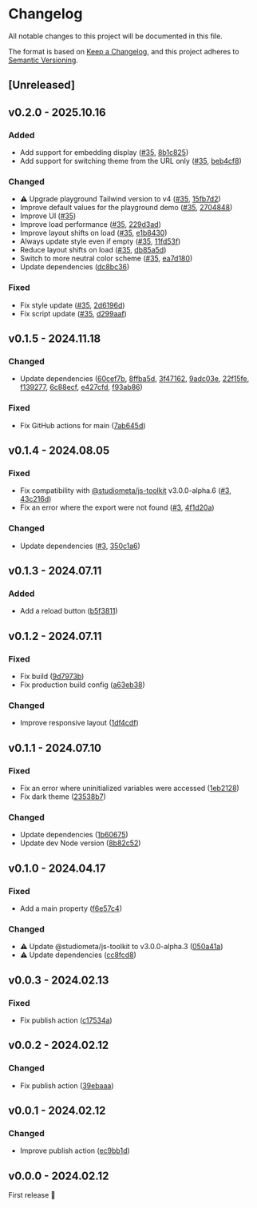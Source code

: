 # Changelog

All notable changes to this project will be documented in this file.

The format is based on [Keep a Changelog](https://keepachangelog.com/en/1.0.0/), and this project adheres to [Semantic Versioning](https://semver.org/spec/v2.0.0.html).

## [Unreleased]

## v0.2.0 - 2025.10.16

### Added

- Add support for embedding display ([#35](https://github.com/studiometa/playground/pull/35), [8b1c825](https://github.com/studiometa/playground/commit/8b1c825))
- Add support for switching theme from the URL only ([#35](https://github.com/studiometa/playground/pull/35), [beb4cf8](https://github.com/studiometa/playground/commit/beb4cf8))

### Changed

- ⚠️ Upgrade playground Tailwind version to v4 ([#35](https://github.com/studiometa/playground/pull/35), [15fb7d2](https://github.com/studiometa/playground/commit/15fb7d2))
- Improve default values for the playground demo ([#35](https://github.com/studiometa/playground/pull/35), [2704848](https://github.com/studiometa/playground/commit/2704848))
- Improve UI ([#35](https://github.com/studiometa/playground/pull/35))
- Improve load performance ([#35](https://github.com/studiometa/playground/pull/35), [229d3ad](https://github.com/studiometa/playground/commit/229d3ad))
- Improve layout shifts on load ([#35](https://github.com/studiometa/playground/pull/35), [e1b8430](https://github.com/studiometa/playground/commit/e1b8430))
- Always update style even if empty ([#35](https://github.com/studiometa/playground/pull/35), [11fd53f](https://github.com/studiometa/playground/commit/11fd53f))
- Reduce layout shifts on load ([#35](https://github.com/studiometa/playground/pull/35), [db85a5d](https://github.com/studiometa/playground/commit/db85a5d))
- Switch to more neutral color scheme ([#35](https://github.com/studiometa/playground/pull/35), [ea7d180](https://github.com/studiometa/playground/commit/ea7d180))
- Update dependencies ([dc8bc36](https://github.com/studiometa/playground/commit/dc8bc36))

### Fixed

- Fix style update ([#35](https://github.com/studiometa/playground/pull/35), [2d6196d](https://github.com/studiometa/playground/commit/2d6196d))
- Fix script update ([#35](https://github.com/studiometa/playground/pull/35), [d299aaf](https://github.com/studiometa/playground/commit/d299aaf))

## v0.1.5 - 2024.11.18

### Changed

- Update dependencies ([60cef7b](https://github.com/studiometa/playground/commit/60cef7b), [8ffba5d](https://github.com/studiometa/playground/commit/8ffba5d), [3f47162](https://github.com/studiometa/playground/commit/3f47162), [9adc03e](https://github.com/studiometa/playground/commit/9adc03e), [22f15fe](https://github.com/studiometa/playground/commit/22f15fe), [f139277](https://github.com/studiometa/playground/commit/f139277), [6c88ecf](https://github.com/studiometa/playground/commit/6c88ecf), [e427cfd](https://github.com/studiometa/playground/commit/e427cfd), [f93ab86](https://github.com/studiometa/playground/commit/f93ab86))

### Fixed

- Fix GitHub actions for main ([7ab645d](https://github.com/studiometa/playground/commit/7ab645d))

## v0.1.4 - 2024.08.05

### Fixed

- Fix compatibility with [@studiometa/js-toolkit](https://github.com/studiometa/js-toolkit) v3.0.0-alpha.6 ([#3](https://github.com/studiometa/playground/pull/3), [43c216d](https://github.com/studiometa/playground/commit/43c216d))
- Fix an error where the export were not found ([#3](https://github.com/studiometa/playground/pull/3), [4f1d20a](https://github.com/studiometa/playground/commit/4f1d20a))

### Changed

- Update dependencies ([#3](https://github.com/studiometa/playground/pull/3), [350c1a6](https://github.com/studiometa/playground/commit/350c1a6))

## v0.1.3 - 2024.07.11

### Added

- Add a reload button ([b5f3811](https://github.com/studiometa/playground/commit/b5f3811))

## v0.1.2 - 2024.07.11

### Fixed

- Fix build ([9d7973b](https://github.com/studiometa/playground/commit/9d7973b))
- Fix production build config ([a63eb38](https://github.com/studiometa/playground/commit/a63eb38))

### Changed

- Improve responsive layout ([1df4cdf](https://github.com/studiometa/playground/commit/1df4cdf))

## v0.1.1 - 2024.07.10

### Fixed

- Fix an error where uninitialized variables were accessed ([1eb2128](https://github.com/studiometa/playground/commit/1eb2128))
- Fix dark theme ([23538b7](https://github.com/studiometa/playground/commit/23538b7))

### Changed

- Update dependencies ([1b60675](https://github.com/studiometa/playground/commit/1b60675))
- Update dev Node version ([8b82c52](https://github.com/studiometa/playground/commit/8b82c52))

## v0.1.0 - 2024.04.17

### Fixed

- Add a main property ([f6e57c4](https://github.com/studiometa/playground/commit/f6e57c4))

### Changed

- ⚠️ Update @studiometa/js-toolkit to v3.0.0-alpha.3 ([050a41a](https://github.com/studiometa/playground/commit/050a41a))
- ⚠️ Update dependencies ([cc8fcd8](https://github.com/studiometa/playground/commit/cc8fcd8))

## v0.0.3 - 2024.02.13

### Fixed

- Fix publish action ([c17534a](https://github.com/studiometa/playground/commit/c17534a))

## v0.0.2 - 2024.02.12

### Changed

- Fix publish action ([39ebaaa](https://github.com/studiometa/playground/commit/39ebaaa))

## v0.0.1 - 2024.02.12

### Changed

- Improve publish action ([ec9bb1d](https://github.com/studiometa/playground/commit/ec9bb1d))

## v0.0.0 - 2024.02.12

First release 🎉

